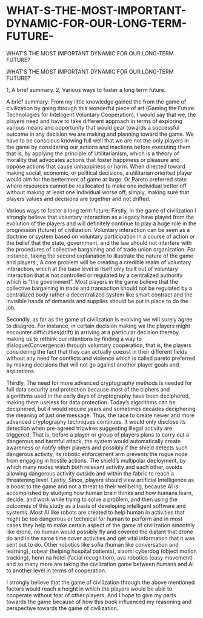 # WHAT-S-THE-MOST-IMPORTANT-DYNAMIC-FOR-OUR-LONG-TERM-FUTURE-
WHAT'S THE MOST IMPORTANT DYNAMIC FOR OUR LONG-TERM FUTURE?

WHAT'S THE MOST IMPORTANT DYNAMIC FOR OUR LONG-TERM FUTURE?

1, A brief summary.
2, Various ways to foster a long term future.


A brief summary:
From my little knowledge gained the from the game of civilization by going through this wonderful piece of art (Gaming the Future: Technologies for Intelligent Voluntary Cooperation), I would say that we, the players need and have to take different approach in terms of exploring various means and opportunity that would gear towards a successful outcome in any decision we are making and planning toward the game. We have to be conscious knowing full well that we are not the only players in the game by considering our actions and inactions before executing them that is, by applying the  principle of Utilitarianism, which is a theory of morality that advocates actions that foster happiness or pleasure and oppose actions that cause unhappiness or harm. When directed toward making social, economic, or political decisions, a utilitarian oriented player would aim for the betterment of game at large. Or Pareto preferred state where resources cannot be reallocated to make one individual better off without making at least one individual worse off, simply, making sure that players values and decisions are together and not drifted. 

Various ways to foster a long term future:
Firstly, In the game of civilization I strongly believe that voluntary interaction as a legacy have played from the evolution of the players and will definitely continue to play a huge role in the progression (future) of civilization. Voluntary interaction can be seen as a doctrine or system based on voluntary participation in a course of action or the belief that the state, government, and the law should not interfere with the procedures of collective bargaining and of trade union organization. For instance, taking the second explanation to illustrate the nature of the game and players , A core problem will be creating a credible realm of voluntary interaction, which at the base level is itself only built out of voluntary interaction that is not controlled or regulated by a centralized authority which is “the government”. Most players in the game believe that the collective bargaining in trade and transaction should not be regulated by a centralized body rather a decentralized system like smart contract and the invisible hands of demands and supplies should be put in place to do the job. 

Secondly, as far as the game of civilization is evolving we will surely agree to disagree. For instance, in certain decision making we the players might encounter difficulties(drift) in arriving at a particular decision thereby making us to rethink our intentions by finding a way to dialogue(Convergence) through voluntary cooperation, that is, the players considering the fact that they can actually coexist in their different fields without any need for conflicts and violence which is called pareto preferred by making decisions that will not go against another player goals and aspirations.

Thirdly, The need for more advanced cryptography methods is needed for full data security and protection because most of the ciphers and algorithms used in the early days of cryptography have been deciphered, making them useless for data protection. Today’s algorithms can be deciphered, but it would require years and sometimes decades deciphering the meaning of just one message. Thus, the race to create newer and more advanced cryptography techniques continues. It would only disclose its detection when pre-agreed tripwires suggesting illegal activity are triggered. That is, before a player or group of players plans to carry out a dangerous and harmful attack, the system would automatically create awareness or notify other players and possibly if the shield detects such dangerous activity, its robotic enforcement arm prevents the rogue node from engaging in hostile actions. The shield’s multipolar deployment, by which many nodes watch both relevant activity and each other, avoids allowing dangerous activity outside and within the fabric to reach a threatening level.
 Lastly, Since, players should view artificial Intelligence as a boost to the game and not a threat to their wellbeing, because AI is accomplished by studying how human brain thinks and how humans learn, decide, and work while trying to solve a problem, and then using the outcomes of this study as a basis of developing intelligent software and systems. Most AI like robots are created to help human in activities that might be too dangerous or technical for human to perform and in most cases they help to make certain aspect of the game of civilization smoothly like drone, no human would possibly fly and covered the distant that drone do and in the same time cover activities and get vital information that it was sent out to do. Other robotics like sofia (human like conversation and learning), robear (helping hospital patients), xiaomi cyberdog (object motion tracking), henn na hotel (facial recognition), ava robotics (easy movement) and so many more are taking the civilization game between humans and AI to another level in terms of cooperation. 

I strongly believe that the game of civilization through the above mentioned factors would reach a height in which the players would be able to cooperate without fear of other players. And I hope to give my parts towards the game because of how this book influenced my reasoning and perspective towards the game of civilization. 


